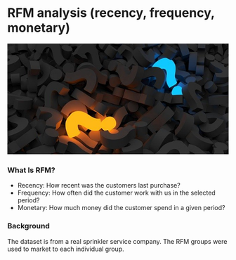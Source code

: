 # RFM analysis (recency, frequency, monetary)

![alt text](/images/question-mark-2492009_640.jpg)



### What Is RFM?
- Recency: How recent was the customers last purchase? 
- Frequency: How often did the customer work with us in the selected period?
- Monetary: How much money did the customer spend in a given period? 

### Background
The dataset is from a real sprinkler service company. The RFM groups were used to market to each individual group.

